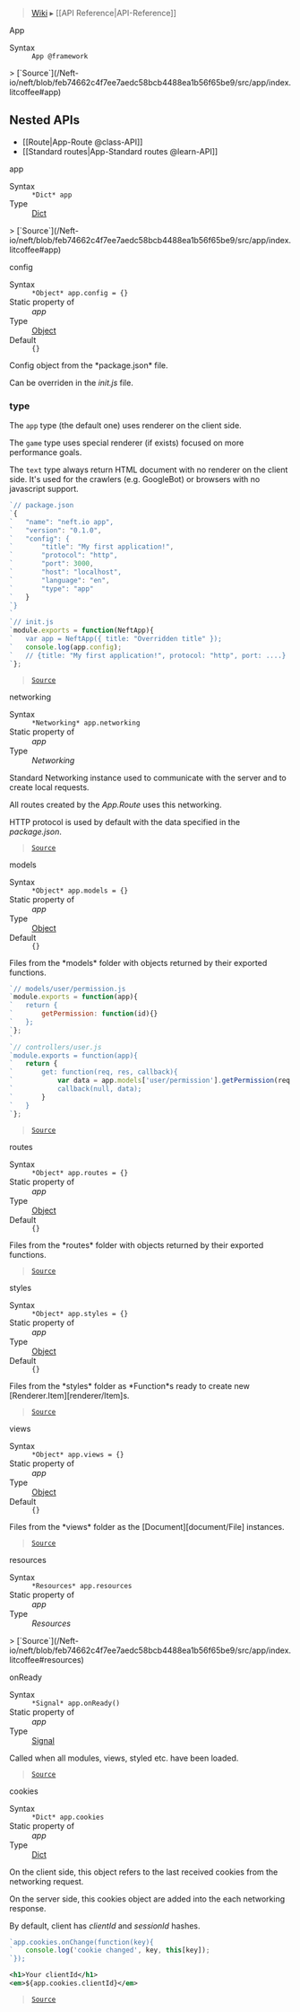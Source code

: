 > [Wiki](Home) ▸ [[API Reference|API-Reference]]

App
<dl><dt>Syntax</dt><dd><code>App @framework</code></dd></dl>
> [`Source`](/Neft-io/neft/blob/feb74662c4f7ee7aedc58bcb4488ea1b56f65be9/src/app/index.litcoffee#app)

## Nested APIs

* [[Route|App-Route @class-API]]
* [[Standard routes|App-Standard routes @learn-API]]

app
<dl><dt>Syntax</dt><dd><code>&#x2A;Dict&#x2A; app</code></dd><dt>Type</dt><dd><a href="/Neft-io/neft/wiki/Dict-API#class-dict">Dict</a></dd></dl>
> [`Source`](/Neft-io/neft/blob/feb74662c4f7ee7aedc58bcb4488ea1b56f65be9/src/app/index.litcoffee#app)

config
<dl><dt>Syntax</dt><dd><code>&#x2A;Object&#x2A; app.config = {}</code></dd><dt>Static property of</dt><dd><i>app</i></dd><dt>Type</dt><dd><a href="/Neft-io/neft/wiki/Utils-API#isobject">Object</a></dd><dt>Default</dt><dd><code>{}</code></dd></dl>
Config object from the *package.json* file.

Can be overriden in the *init.js* file.

### type

The `app` type (the default one) uses renderer on the client side.

The `game` type uses special renderer (if exists) focused on more performance goals.

The `text` type always return HTML document with no renderer on the client side.
It's used for the crawlers (e.g. GoogleBot) or browsers with no javascript support.

```javascript
`// package.json
`{
`   "name": "neft.io app",
`   "version": "0.1.0",
`   "config": {
`       "title": "My first application!",
`       "protocol": "http",
`       "port": 3000,
`       "host": "localhost",
`       "language": "en",
`       "type": "app"
`   }
`}
`
`// init.js
`module.exports = function(NeftApp){
`   var app = NeftApp({ title: "Overridden title" });
`   console.log(app.config);
`   // {title: "My first application!", protocol: "http", port: ....}
`};
```

> [`Source`](/Neft-io/neft/blob/feb74662c4f7ee7aedc58bcb4488ea1b56f65be9/src/app/index.litcoffee#type)

networking
<dl><dt>Syntax</dt><dd><code>&#x2A;Networking&#x2A; app.networking</code></dd><dt>Static property of</dt><dd><i>app</i></dd><dt>Type</dt><dd><i>Networking</i></dd></dl>
Standard Networking instance used to communicate
with the server and to create local requests.

All routes created by the *App.Route* uses this networking.

HTTP protocol is used by default with the data specified in the *package.json*.

> [`Source`](/Neft-io/neft/blob/feb74662c4f7ee7aedc58bcb4488ea1b56f65be9/src/app/index.litcoffee#networking)

models
<dl><dt>Syntax</dt><dd><code>&#x2A;Object&#x2A; app.models = {}</code></dd><dt>Static property of</dt><dd><i>app</i></dd><dt>Type</dt><dd><a href="/Neft-io/neft/wiki/Utils-API#isobject">Object</a></dd><dt>Default</dt><dd><code>{}</code></dd></dl>
Files from the *models* folder with objects returned by their exported functions.

```javascript
`// models/user/permission.js
`module.exports = function(app){
`   return {
`       getPermission: function(id){}
`   };
`};
`
`// controllers/user.js
`module.exports = function(app){
`   return {
`       get: function(req, res, callback){
`           var data = app.models['user/permission'].getPermission(req.params.userId);
`           callback(null, data);
`       }
`   }
`};
```

> [`Source`](/Neft-io/neft/blob/feb74662c4f7ee7aedc58bcb4488ea1b56f65be9/src/app/index.litcoffee#models)

routes
<dl><dt>Syntax</dt><dd><code>&#x2A;Object&#x2A; app.routes = {}</code></dd><dt>Static property of</dt><dd><i>app</i></dd><dt>Type</dt><dd><a href="/Neft-io/neft/wiki/Utils-API#isobject">Object</a></dd><dt>Default</dt><dd><code>{}</code></dd></dl>
Files from the *routes* folder with objects returned by their exported functions.

> [`Source`](/Neft-io/neft/blob/feb74662c4f7ee7aedc58bcb4488ea1b56f65be9/src/app/index.litcoffee#routes)

styles
<dl><dt>Syntax</dt><dd><code>&#x2A;Object&#x2A; app.styles = {}</code></dd><dt>Static property of</dt><dd><i>app</i></dd><dt>Type</dt><dd><a href="/Neft-io/neft/wiki/Utils-API#isobject">Object</a></dd><dt>Default</dt><dd><code>{}</code></dd></dl>
Files from the *styles* folder as *Function*s
ready to create new [Renderer.Item][renderer/Item]s.

> [`Source`](/Neft-io/neft/blob/feb74662c4f7ee7aedc58bcb4488ea1b56f65be9/src/app/index.litcoffee#styles)

views
<dl><dt>Syntax</dt><dd><code>&#x2A;Object&#x2A; app.views = {}</code></dd><dt>Static property of</dt><dd><i>app</i></dd><dt>Type</dt><dd><a href="/Neft-io/neft/wiki/Utils-API#isobject">Object</a></dd><dt>Default</dt><dd><code>{}</code></dd></dl>
Files from the *views* folder as the [Document][document/File] instances.

> [`Source`](/Neft-io/neft/blob/feb74662c4f7ee7aedc58bcb4488ea1b56f65be9/src/app/index.litcoffee#views)

resources
<dl><dt>Syntax</dt><dd><code>&#x2A;Resources&#x2A; app.resources</code></dd><dt>Static property of</dt><dd><i>app</i></dd><dt>Type</dt><dd><i>Resources</i></dd></dl>
> [`Source`](/Neft-io/neft/blob/feb74662c4f7ee7aedc58bcb4488ea1b56f65be9/src/app/index.litcoffee#resources)

onReady
<dl><dt>Syntax</dt><dd><code>&#x2A;Signal&#x2A; app.onReady()</code></dd><dt>Static property of</dt><dd><i>app</i></dd><dt>Type</dt><dd><a href="/Neft-io/neft/wiki/Signal-API#class-signal">Signal</a></dd></dl>
Called when all modules, views, styled etc. have been loaded.

> [`Source`](/Neft-io/neft/blob/feb74662c4f7ee7aedc58bcb4488ea1b56f65be9/src/app/index.litcoffee#onready)

cookies
<dl><dt>Syntax</dt><dd><code>&#x2A;Dict&#x2A; app.cookies</code></dd><dt>Static property of</dt><dd><i>app</i></dd><dt>Type</dt><dd><a href="/Neft-io/neft/wiki/Dict-API#class-dict">Dict</a></dd></dl>
On the client side, this object refers to the last received cookies
from the networking request.

On the server side, this cookies object are added into the each networking response.

By default, client has *clientId* and *sessionId* hashes.

```javascript
`app.cookies.onChange(function(key){
`   console.log('cookie changed', key, this[key]);
`});
```

```xml
<h1>Your clientId</h1>
<em>${app.cookies.clientId}</em>
```

> [`Source`](/Neft-io/neft/blob/feb74662c4f7ee7aedc58bcb4488ea1b56f65be9/src/app/index.litcoffee#cookies)

